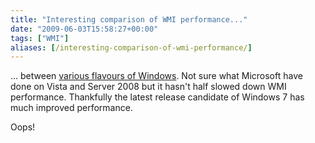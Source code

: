 ```yaml
---
title: "Interesting comparison of WMI performance..."
date: "2009-06-03T15:58:27+00:00"
tags: ["WMI"]
aliases: [/interesting-comparison-of-wmi-performance/]
---
```


... between [various flavours of Windows](http://www.paessler.com/blog/2009/06/03/network-monitoring-basics/dont-use-windows-vista-and-windows-2008-for-network-monitoring-via-wmi/). Not sure what Microsoft have done on Vista and Server 2008 but it hasn't half slowed down WMI performance. Thankfully the latest release candidate of Windows 7 has much improved performance.

Oops!
